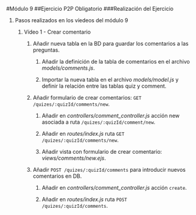 #Módulo 9
##Ejercicio P2P Obligatorio
###Realización del Ejercicio

1. Pasos realizados en los víedeos del módulo 9

    1. Vídeo 1 - Crear comentario

        1. Añadir nueva tabla en la BD para guardar los comentarios a las preguntas.

            1. Añadir la definición de la tabla de comentarios en el archivo *models/comments.js*.
      
            2. Importar la nueva tabla en el archivo *models/model.js* y definir la relación entre las tablas quiz y comment.

        2. Añadir formulario de crear comentarios: `GET /quizes/:quizId/comments/new`.

            1. Añadir en *controllers/comment_controller.js* acción new asociada a ruta `/quizes/:quizId/comment/new`.
      
            2. Añadir en *routes/index.js* ruta `GET /quizes/:quizId/comments/new`.
        
            3. Añadir vista con formulario de crear comentario: *views/comments/new.ejs*.

        3. Añadir `POST /quizes/:quizId/comments` para introducir nuevos comentarios en DB.

            1. Añadir en *controllers/comment_controller.js* acción `create`.

            2. Añadir en *routes/index.js* ruta `POST /quizes/:quizId/comments`.

